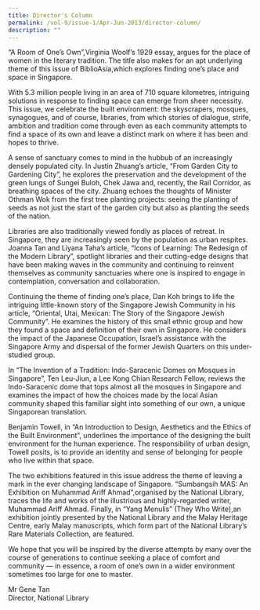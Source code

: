 ```yaml
---
title: Director's Column
permalink: /vol-9/issue-1/Apr-Jun-2013/director-column/
description: ""
---
```

“A Room of One’s Own”,Virginia Woolf’s 1929 essay, argues for the place of women in the literary tradition. The title also makes for an apt underlying theme of this issue of BiblioAsia,which explores finding one’s place and space in Singapore.

With 5.3 million people living in an area of 710 square kilometres, intriguing solutions in response to finding space can emerge from sheer necessity. This issue, we celebrate the built environment: the skyscrapers, mosques, synagogues, and of course, libraries, from which stories of dialogue, strife, ambition and tradition come through even as each community attempts to find a space of its own and leave a distinct mark on where it has been and hopes to thrive.

A sense of sanctuary comes to mind in the hubbub of an increasingly densely populated city. In Justin Zhuang’s article, “From Garden City to Gardening City”, he explores the preservation and the development of the green lungs of Sungei Buloh, Chek Jawa and, recently, the Rail Corridor, as breathing spaces of the city. Zhuang echoes the thoughts of Minister Othman Wok from the first tree planting projects: seeing the planting of seeds as not just the start of the garden city but also as planting the seeds of the nation.

Libraries are also traditionally viewed fondly as places of retreat. In Singapore, they are increasingly seen by the population as urban respites. Joanna Tan and Liyana Taha’s article, “Icons of Learning: The Redesign of the Modern Library”, spotlight libraries and their cutting-edge designs that have been making waves in the
community and continuing to reinvent themselves as community sanctuaries where one is inspired to engage in contemplation, conversation and collaboration.

Continuing the theme of finding one’s place, Dan Koh brings to life the intriguing little-known story of the Singapore Jewish Community in his article, “Oriental, Utai, Mexican: The Story of the Singapore Jewish Community”. He examines the
history of this small ethnic group and how they found a space and definition of their own in Singapore. He considers the impact of the Japanese Occupation, Israel’s assistance with the Singapore Army and dispersal of the former Jewish Quarters on this under-studied group.

In “The Invention of a Tradition: Indo-Saracenic Domes on Mosques in Singapore”, Ten Leu-Jiun, a Lee Kong Chian Research Fellow, reviews the Indo-Saracenic dome that tops almost all the mosques in Singapore and examines the impact of how the choices made by the local Asian community shaped this familiar sight into something of our own, a unique Singaporean translation.

Benjamin Towell, in “An Introduction to Design, Aesthetics and the Ethics of the Built Environment”, underlines the importance of the designing the built environment for the human experience. The responsibility of urban design, Towell posits, is to provide an identity and sense of belonging for people who live within that space.

The two exhibitions featured in this issue address the theme of leaving a mark in the ever changing landscape of Singapore. “Sumbangsih MAS: An Exhibition on Muhammad Ariff Ahmad”,organised by the National Library, traces the life and works
of the illustrious and highly-regarded writer, Muhammad Ariff Ahmad. Finally, in “Yang Menulis” (They Who Write),an exhibition jointly presented by the National Library and the Malay Heritage Centre, early Malay manuscripts, which form part of the National Library’s Rare Materials Collection, are featured.

We hope that you will be inspired by the diverse attempts by many over the course of generations to continue seeking a place of comfort and community — in essence, a room of one’s own in a wider environment sometimes too large for one to master.


Mr Gene Tan<br>
Director, National Library


